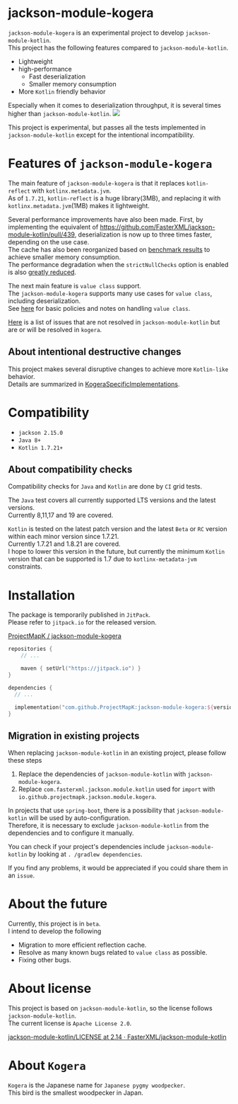 jackson-module-kogera
====
`jackson-module-kogera` is an experimental project to develop `jackson-module-kotlin`.  
This project has the following features compared to `jackson-module-kotlin`.

- Lightweight
- high-performance
  - Fast deserialization
  - Smaller memory consumption
- More `Kotlin` friendly behavior

Especially when it comes to deserialization throughput, it is several times higher than `jackson-module-kotlin`.
![](https://docs.google.com/spreadsheets/d/e/2PACX-1vTZB9ByuRV9XS_eug0vM_IEx_Em_ObiuZMoClXAt7zVZQZ9EnhKCXmbTsRQpoLiBbje6H_R9Hf7v0RI/pubchart?oid=754117157&format=image)

This project is experimental, but passes all the tests implemented in `jackson-module-kotlin` except for the intentional incompatibility.

# Features of `jackson-module-kogera`
The main feature of `jackson-module-kogera` is that it replaces `kotlin-reflect` with `kotlinx.metadata.jvm`.  
As of `1.7.21`, `kotlin-reflect` is a huge library(3MB), and replacing it with `kotlinx.metadata.jvm`(1MB) makes it lightweight.

Several performance improvements have also been made.
First, by implementing the equivalent of https://github.com/FasterXML/jackson-module-kotlin/pull/439, deserialization is now up to three times faster, depending on the use case.  
The cache has also been reorganized based on [benchmark results](https://github.com/ProjectMapK/kogera-benchmark) to achieve smaller memory consumption.  
The performance degradation when the `strictNullChecks` option is enabled is also [greatly reduced](https://github.com/ProjectMapK/jackson-module-kogera/pull/44).

The next main feature is `value class` support.  
The `jackson-module-kogera` supports many use cases for `value class`, including deserialization.  
See [here](./docs/AboutValueClassSupport.md) for basic policies and notes on handling `value class`.

[Here](./docs/FixedIssues.md) is a list of issues that are not resolved in `jackson-module-kotlin` but are or will be resolved in `kogera`.

## About intentional destructive changes
This project makes several disruptive changes to achieve more `Kotlin-like` behavior.  
Details are summarized in [KogeraSpecificImplementations](./docs/KogeraSpecificImplementations.md).

# Compatibility
- `jackson 2.15.0`
- `Java 8+`
- `Kotlin 1.7.21+`

## About compatibility checks
Compatibility checks for `Java` and `Kotlin` are done by `CI` grid tests.

The `Java` test covers all currently supported LTS versions and the latest versions.  
Currently 8,11,17 and 19 are covered.

`Kotlin` is tested on the latest patch version and the latest `Beta` or `RC` version within each minor version since 1.7.21.  
Currently 1.7.21 and 1.8.21 are covered.  
I hope to lower this version in the future, but currently the minimum `Kotlin` version that can be supported is 1.7 due to `kotlinx-metadata-jvm` constraints.

# Installation
The package is temporarily published in `JitPack`.  
Please refer to `jitpack.io` for the released version.

[ProjectMapK / jackson\-module\-kogera](https://jitpack.io/#ProjectMapK/jackson-module-kogera)

```kotlin
repositories {
    // ...

    maven { setUrl("https://jitpack.io") }
}

dependencies {
  // ...

  implementation("com.github.ProjectMapK:jackson-module-kogera:${version}")
}
```

## Migration in existing projects
When replacing `jackson-module-kotlin` in an existing project, please follow these steps

1. Replace the dependencies of `jackson-module-kotlin` with `jackson-module-kogera`.
2. Replace `com.fasterxml.jackson.module.kotlin` used for `import` with `io.github.projectmapk.jackson.module.kogera`.

In projects that use `spring-boot`, there is a possibility that `jackson-module-kotlin` will be used by auto-configuration.  
Therefore, it is necessary to exclude `jackson-module-kotlin` from the dependencies and to configure it manually.

You can check if your project's dependencies include `jackson-module-kotlin` by looking at `. /gradlew dependencies`.

If you find any problems, it would be appreciated if you could share them in an `issue`.

# About the future
Currently, this project is in `beta`.  
I intend to develop the following

- Migration to more efficient reflection cache.
- Resolve as many known bugs related to `value class` as possible.
- Fixing other bugs.

# About license
This project is based on `jackson-module-kotlin`, so the license follows `jackson-module-kotlin`.  
The current license is `Apache License 2.0`.

[jackson\-module\-kotlin/LICENSE at 2\.14 · FasterXML/jackson\-module\-kotlin](https://github.com/FasterXML/jackson-module-kotlin/blob/2.14/LICENSE)

# About `Kogera`
`Kogera` is the Japanese name for `Japanese pygmy woodpecker`.  
This bird is the smallest woodpecker in Japan.  
